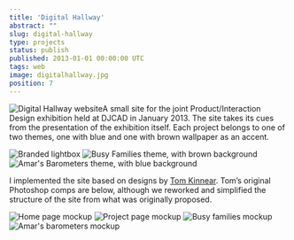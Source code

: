```yaml
---
title: 'Digital Hallway'
abstract: ""
slug: digital-hallway
type: projects
status: publish
published: 2013-01-01 00:00:00 UTC
tags: web
image: digitalhallway.jpg
position: 7
---
```


![Digital Hallway website](https://farm9.staticflickr.com/8100/8597338621_ff8484d1e2_b.jpg)A small site for the joint Product/Interaction Design exhibition held at
DJCAD in January 2013. The site takes its cues from the presentation of
the exhibition itself. Each project belongs to one of two themes, one
with blue and one with brown wallpaper as an accent.

![Branded
lightbox](https://farm9.staticflickr.com/8091/8598359412_d16d43043e_b.jpg)
![Busy Families theme, with brown
background](https://farm9.staticflickr.com/8105/8598359430_b0e1df978d_b.jpg)
![Amar's Barometers theme, with blue
background](https://farm9.staticflickr.com/8519/8597255925_9abc93dabe_b.jpg)

I implemented the site based on designs by [Tom Kinnear][1]. Tom’s original Photoshop comps are below, although we
reworked and simplified the structure of the site from what was
originally proposed.

![Home page
mockup](https://farm9.staticflickr.com/8229/8598406130_38c3189961_b.jpg)
![Project page
mockup](https://farm9.staticflickr.com/8103/8597302163_cb34d3ffbf_b.jpg)
![Busy families
mockup](https://farm9.staticflickr.com/8230/8597302235_8f0f98d19d_b.jpg)
![Amar's barometers
mockup](https://farm9.staticflickr.com/8243/8597302277_d529d0d5d5_b.jpg)



[1]: https://twitter.com/trkinnear
